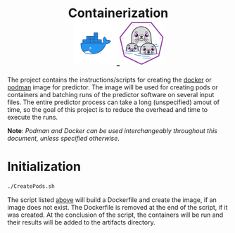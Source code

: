 <h1 align="center">
<br>Containerization</br>
  <a href="https://www.docker.com/">
    <img src=".images/docker.png" width="100" border-radius="50%"/>
  </a>
  <a href="https://podman.io/">
    <img src=".images/podman.png" width="100" border-radius="50%"/> 
  </a>
</h1>


The project contains the instructions/scripts for creating the [docker](https://www.docker.com/) or [podman](https://podman.io/) image for predictor. The image
will be used for creating pods or containers and batching runs of the predictor software on several input files. The entire predictor process can take a long
(unspecified) amout of time, so the goal of this project is to reduce the overhead and time to execute the runs.

**Note**: _Podman and Docker can be used interchangeably throughout this document, unless specified otherwise_.

# Initialization


```bash
./CreatePods.sh
```

The script listed [above](./CreatePods.sh) will build a Dockerfile and create the image, if an image does not exist. The Dockerfile is removed
at the end of the script, if it was created. At the conclusion of the script, the containers will be run and their results will be added to the
artifacts directory.

